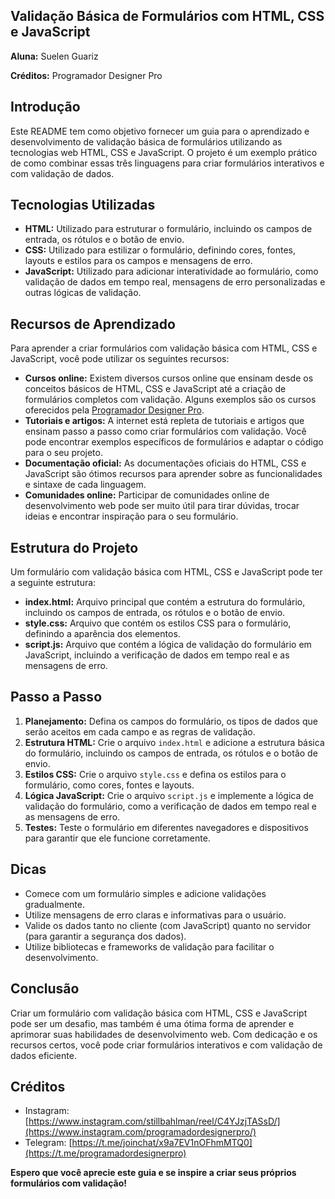 ## Validação Básica de Formulários com HTML, CSS e JavaScript

**Aluna:** Suelen Guariz

**Créditos:** Programador Designer Pro

## Introdução

Este README tem como objetivo fornecer um guia para o aprendizado e desenvolvimento de validação básica de formulários utilizando as tecnologias web HTML, CSS e JavaScript. O projeto é um exemplo prático de como combinar essas três linguagens para criar formulários interativos e com validação de dados.

## Tecnologias Utilizadas

- **HTML:** Utilizado para estruturar o formulário, incluindo os campos de entrada, os rótulos e o botão de envio.
- **CSS:** Utilizado para estilizar o formulário, definindo cores, fontes, layouts e estilos para os campos e mensagens de erro.
- **JavaScript:** Utilizado para adicionar interatividade ao formulário, como validação de dados em tempo real, mensagens de erro personalizadas e outras lógicas de validação.

## Recursos de Aprendizado

Para aprender a criar formulários com validação básica com HTML, CSS e JavaScript, você pode utilizar os seguintes recursos:

- **Cursos online:** Existem diversos cursos online que ensinam desde os conceitos básicos de HTML, CSS e JavaScript até a criação de formulários completos com validação. Alguns exemplos são os cursos oferecidos pela [Programador Designer Pro](https://programadordesignerpro.com.br/).
- **Tutoriais e artigos:** A internet está repleta de tutoriais e artigos que ensinam passo a passo como criar formulários com validação. Você pode encontrar exemplos específicos de formulários e adaptar o código para o seu projeto.
- **Documentação oficial:** As documentações oficiais do HTML, CSS e JavaScript são ótimos recursos para aprender sobre as funcionalidades e sintaxe de cada linguagem.
- **Comunidades online:** Participar de comunidades online de desenvolvimento web pode ser muito útil para tirar dúvidas, trocar ideias e encontrar inspiração para o seu formulário.

## Estrutura do Projeto

Um formulário com validação básica com HTML, CSS e JavaScript pode ter a seguinte estrutura:

- **index.html:** Arquivo principal que contém a estrutura do formulário, incluindo os campos de entrada, os rótulos e o botão de envio.
- **style.css:** Arquivo que contém os estilos CSS para o formulário, definindo a aparência dos elementos.
- **script.js:** Arquivo que contém a lógica de validação do formulário em JavaScript, incluindo a verificação de dados em tempo real e as mensagens de erro.

## Passo a Passo

1. **Planejamento:** Defina os campos do formulário, os tipos de dados que serão aceitos em cada campo e as regras de validação.
2. **Estrutura HTML:** Crie o arquivo `index.html` e adicione a estrutura básica do formulário, incluindo os campos de entrada, os rótulos e o botão de envio.
3. **Estilos CSS:** Crie o arquivo `style.css` e defina os estilos para o formulário, como cores, fontes e layouts.
4. **Lógica JavaScript:** Crie o arquivo `script.js` e implemente a lógica de validação do formulário, como a verificação de dados em tempo real e as mensagens de erro.
5. **Testes:** Teste o formulário em diferentes navegadores e dispositivos para garantir que ele funcione corretamente.

## Dicas

- Comece com um formulário simples e adicione validações gradualmente.
- Utilize mensagens de erro claras e informativas para o usuário.
- Valide os dados tanto no cliente (com JavaScript) quanto no servidor (para garantir a segurança dos dados).
- Utilize bibliotecas e frameworks de validação para facilitar o desenvolvimento.

## Conclusão

Criar um formulário com validação básica com HTML, CSS e JavaScript pode ser um desafio, mas também é uma ótima forma de aprender e aprimorar suas habilidades de desenvolvimento web. Com dedicação e os recursos certos, você pode criar formulários interativos e com validação de dados eficiente.

## Créditos 

- Instagram: [https://www.instagram.com/stillbahlman/reel/C4YJzjTASsD/](https://www.instagram.com/programadordesignerpro/)
- Telegram: [https://t.me/joinchat/x9a7EV1nOFhmMTQ0](https://t.me/programadordesignerpro)

**Espero que você aprecie este guia e se inspire a criar seus próprios formulários com validação!**


